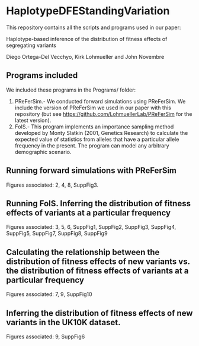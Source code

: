 # HaplotypeDFEStandingVariation

This repository contains all the scripts and programs used in our paper:

Haplotype-based inference of the distribution of fitness effects of segregating variants

Diego Ortega-Del Vecchyo, Kirk Lohmueller and John Novembre

## Programs included

We included these programs in the Programs/ folder:

1. PReFerSim.- We conducted forward simulations using PReFerSim. We include the version of PReFerSim we used in our paper with this repository (but see https://github.com/LohmuellerLab/PReFerSim for the latest version).
2. FoIS.- This program implements an importance sampling method developed by Monty Slatkin (2001, Genetics Research) to calculate the expected value of statistics from alleles that have a particular allele frequency in the present. The program can model any arbitrary demographic scenario.


## Running forward simulations with PReFerSim


Figures associated: 2, 4, 8, SuppFig3.

## Running FoIS. Inferring the distribution of fitness effects of variants at a particular frequency

Figures associated: 3, 5, 6, SuppFig1, SuppFig2, SuppFig3, SuppFig4, SuppFig5, SuppFig7, SuppFig8, SuppFig9

## Calculating the relationship between the distribution of fitness effects of new variants vs. the distribution of fitness effects of variants at a particular frequency

Figures associated: 7, 9, SuppFig10

## Inferring the distribution of fitness effects of new variants in the UK10K dataset.


Figures associated: 9, SuppFig6